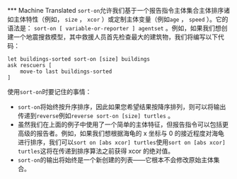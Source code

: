 ﻿*** Machine Translated
`sort-on`允许我们基于一个报告指令主体集合主体排序诸如主体特性（例如， `size` ， `xcor` ）或定制主体变量（例如`age` ， `speed` ）。它的语法是： `sort-on [ variable-or-reporter ] agentset` 。例如，如果我们想创建一个地震搜救模型，其中救援人员首先检查最大的建筑物，我们将编写以下代码：



```
let buildings-sorted sort-on [size] buildings
ask rescuers [
	move-to last buildings-sorted
]
```


使用`sort-on`时要记住的事情：

- `sort-on`将始终按升序排序，因此如果您希望结果按降序排列，则可以将输出传递到`reverse`例如`reverse sort-on [size] turtles` 。
- 虽然我们在上面的例子中使用了一个简单的主体特征，但报告指令可以包括更高级的报告者。例如，如果我们想根据海龟的 x 坐标与 0 的接近程度对海龟进行排序，我们可以`sort on [abs xcor] turtles`使用`sort on [abs xcor] turtles`这将在传递到排序算法之前获得 xcor 的绝对值。
- `sort-on`的输出将始终是一个新创建的列表——它根本不会修改原始主体集合。